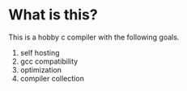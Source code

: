# What is this?

This is a hobby c compiler with the following goals.

1. self hosting
2. gcc compatibility
3. optimization
4. compiler collection
